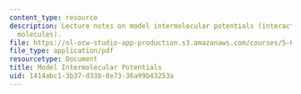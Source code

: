 ```yaml
---
content_type: resource
description: Lecture notes on model intermolecular potentials (interactions between
  molecules).
file: https://ol-ocw-studio-app-production.s3.amazonaws.com/courses/5-62-physical-chemistry-ii-spring-2008/1414abc13b37d33b8e7336a99b43253a_18_562ln08.pdf
file_type: application/pdf
resourcetype: Document
title: Model Intermolecular Potentials
uid: 1414abc1-3b37-d33b-8e73-36a99b43253a
---
```


